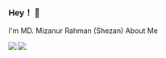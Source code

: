 ### Hey！ 👋
I'm MD. Mizanur Rahman (Shezan)
About Me <a href="https://shezan.online">

<a href="https://github.com/shezan7539">
  <img align="left" src="https://github-readme-stats.vercel.app/api?username=shezan7539&include_all_commits=true&show_icons=true" />
</a>
<a href="https://github.com/shezan7539">
  <img align="left" src="https://github-readme-stats.vercel.app/api/top-langs/?username=shezan7539" />
</a>
